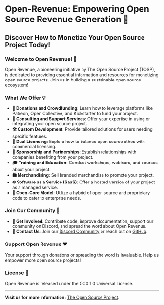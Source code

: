 # Open-Revenue: Empowering Open Source Revenue Generation 🚀

## Discover How to Monetize Your Open Source Project Today!

### **Welcome to Open Revenue!** 🎉

Open Revenue, a pioneering initiative by The Open Source Project (TOSP), is dedicated to providing essential information and resources for monetizing open source projects. Join us in building a sustainable open source ecosystem!

### **What We Offer** 💡

- **🤝 Donations and Crowdfunding**: Learn how to leverage platforms like Patreon, Open Collective, and Kickstarter to fund your project.
- **💼 Consulting and Support Services**: Offer your expertise in using or integrating your open source project.
- **🛠️ Custom Development**: Provide tailored solutions for users needing specific features.
- **📜 Dual Licensing**: Explore how to balance open source ethos with commercial licensing.
- **🤝 Sponsorship and Partnerships**: Establish relationships with companies benefiting from your project.
- **🎓 Training and Education**: Conduct workshops, webinars, and courses about your project.
- **🛍️ Merchandising**: Sell branded merchandise to promote your project.
- **🌐 Software as a Service (SaaS)**: Offer a hosted version of your project as a managed service.
- **🔐 Open-Core Model**: Utilize a hybrid of open source and proprietary code to cater to enterprise needs.

### **Join Our Community** 🌟

- **🤗 Get Involved**: Contribute code, improve documentation, support our community on Discord, and spread the word about Open Revenue.
- **📩 Contact Us**: Join our [Discord Community](https://discord.gg/QMzvmuSh2v) or reach out on [GitHub](https://github.com/The-Open-Source-Project-TOSP).

### **Support Open Revenue** ❤️

Your support through donations or spreading the word is invaluable. Help us empower more open source projects!

### **License** 📄

Open Revenue is released under the CC0 1.0 Universal License.

---

**Visit us for more information:** [The Open Source Project](https://github.com/The-Open-Source-Project-TOSP).